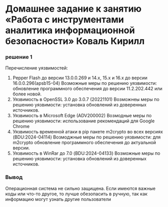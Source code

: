 # Домашнее задание к занятию «Работа с инструментами аналитика информационной безопасности» Коваль Кирилл

### решение 1

Перечисление уязвимостей: 
1. Pepper Flash до версии 13.0.0.269 и 14.х, 15.х и 16.х до версии 16.0.0.296(apsb15-04)
Возможные меры по решению уязвимости: обновление программного обеспечения до версии 11.2.202.442 или более новой.
2. Уязвимость в OpenSSL 3.0 до 3.0.7 (20221101)
Возможнеы меры по решению уязвимости: установка обновлений из доверенных источников.
3. Уязвимость в Microsoft Edge (ADV200002)
Возмодные меры по решению уязвимости: использование рекомендаций для Google Chrome
4. Уязвимость временной атаки в pip пакете m2crypto во всех версиях (BDU:2024-04114)
Возмоджные меры по решению уязвимости: для m2crypto обновление программного обеспечения до актуальной версии.
5. Уязвимость в WinRar до 7.0 (BDU:2024-04133)
Возможные меры по решению уязвимости: установка обновлений из доверенных источников.

### Вывод
Операционная система не сильно защищена. Если имеются важные коды или что-то другое, то лучше обезопасить в ручную, так как информацию могут узнать другие пользователи
